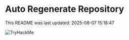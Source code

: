 # Auto Regenerate Repository

This README was last updated: 2025-08-07 15:18:47

 ![TryHackMe](https://tryhackme.com/badge/533634)